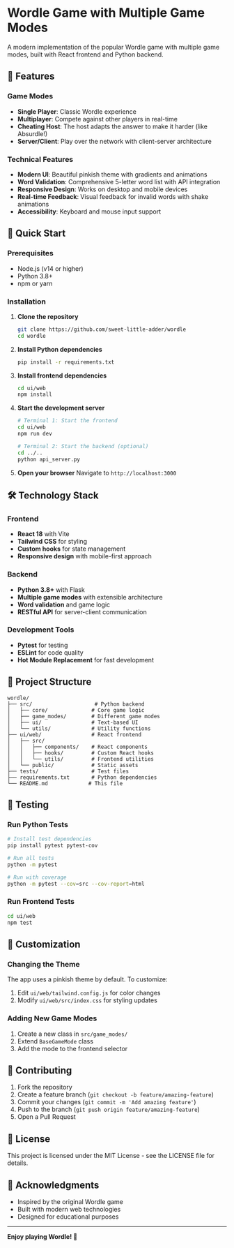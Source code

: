 # Wordle Game with Multiple Game Modes

A modern implementation of the popular Wordle game with multiple game modes, built with React frontend and Python backend.

## 🌟 Features

### Game Modes
- **Single Player**: Classic Wordle experience
- **Multiplayer**: Compete against other players in real-time
- **Cheating Host**: The host adapts the answer to make it harder (like Absurdle!)
- **Server/Client**: Play over the network with client-server architecture

### Technical Features
- **Modern UI**: Beautiful pinkish theme with gradients and animations
- **Word Validation**: Comprehensive 5-letter word list with API integration
- **Responsive Design**: Works on desktop and mobile devices
- **Real-time Feedback**: Visual feedback for invalid words with shake animations
- **Accessibility**: Keyboard and mouse input support

## 🚀 Quick Start

### Prerequisites
- Node.js (v14 or higher)
- Python 3.8+
- npm or yarn

### Installation

1. **Clone the repository**
   ```bash
   git clone https://github.com/sweet-little-adder/wordle
   cd wordle
   ```

2. **Install Python dependencies**
   ```bash
   pip install -r requirements.txt
   ```

3. **Install frontend dependencies**
   ```bash
   cd ui/web
   npm install
   ```

4. **Start the development server**
   ```bash
   # Terminal 1: Start the frontend
   cd ui/web
   npm run dev
   
   # Terminal 2: Start the backend (optional)
   cd ../..
   python api_server.py
   ```

5. **Open your browser**
   Navigate to `http://localhost:3000`

## 🛠️ Technology Stack

### Frontend
- **React 18** with Vite
- **Tailwind CSS** for styling
- **Custom hooks** for state management
- **Responsive design** with mobile-first approach

### Backend
- **Python 3.8+** with Flask
- **Multiple game modes** with extensible architecture
- **Word validation** and game logic
- **RESTful API** for server-client communication

### Development Tools
- **Pytest** for testing
- **ESLint** for code quality
- **Hot Module Replacement** for fast development

## 📁 Project Structure

```
wordle/
├── src/                    # Python backend
│   ├── core/              # Core game logic
│   ├── game_modes/        # Different game modes
│   ├── ui/                # Text-based UI
│   └── utils/             # Utility functions
├── ui/web/                # React frontend
│   ├── src/
│   │   ├── components/    # React components
│   │   ├── hooks/         # Custom React hooks
│   │   └── utils/         # Frontend utilities
│   └── public/            # Static assets
├── tests/                 # Test files
├── requirements.txt       # Python dependencies
└── README.md             # This file
```

## 🧪 Testing

### Run Python Tests
```bash
# Install test dependencies
pip install pytest pytest-cov

# Run all tests
python -m pytest

# Run with coverage
python -m pytest --cov=src --cov-report=html
```

### Run Frontend Tests
```bash
cd ui/web
npm test
```

## 🎨 Customization

### Changing the Theme
The app uses a pinkish theme by default. To customize:

1. Edit `ui/web/tailwind.config.js` for color changes
2. Modify `ui/web/src/index.css` for styling updates

### Adding New Game Modes
1. Create a new class in `src/game_modes/`
2. Extend `BaseGameMode` class
3. Add the mode to the frontend selector

## 🤝 Contributing

1. Fork the repository
2. Create a feature branch (`git checkout -b feature/amazing-feature`)
3. Commit your changes (`git commit -m 'Add amazing feature'`)
4. Push to the branch (`git push origin feature/amazing-feature`)
5. Open a Pull Request

## 📝 License

This project is licensed under the MIT License - see the LICENSE file for details.

## 🙏 Acknowledgments

- Inspired by the original Wordle game
- Built with modern web technologies
- Designed for educational purposes

---

**Enjoy playing Wordle! 🎉** 